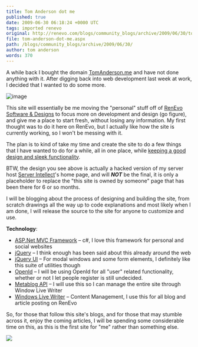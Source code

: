 ```yaml
---
title: Tom Anderson dot me
published: true
date: 2009-06-30 06:18:24 +0000 UTC
tags: imported renevo
original: http://renevo.com/blogs/community_blogs/archive/2009/06/30/tom-anderson-dot-me.aspx
file: tom-anderson-dot-me.aspx
path: /blogs/community_blogs/archive/2009/06/30/
author: tom anderson
words: 370
---
```

A while back I bought the domain [TomAnderson.me][1] and have not done anything with it. After digging back into web development last week at work, I decided that I wanted to do some more.

![image][2]

This site will essentially be me moving the "personal" stuff off of [RenEvo Software & Designs][3] to focus more on development and design (go figure), and give me a place to start fresh, without losing any information. My first thought was to do it here on RenEvo, but I actually like how the site is currently working, so I won't be messing with it.

The plan is to kind of take my time and create the site to do a few things that I have wanted to do for a while, all in one place, while [keeping a good design and sleek functionality][4].

BTW, the design you see above is actually a hacked version of my server host [Server Intellect][5]'s home page, and will **_NOT_** be the final, it is only a placeholder to replace the "this site is owned by someone" page that has been there for 6 or so months.

I will be blogging about the process of designing and building the site, from scratch drawings all the way up to code explanations and most likely when I am done, I will release the source to the site for anyone to customize and use.

**Technology**: 

* [ASP.Net MVC Framework][6] – c#, I love this framework for personal and social websites
* [jQuery][7] – I think enough has been said about this already around the web
* [jQuery UI][8] – For modal windows and some form elements, I definitely like this suite of utilities though
* [OpenId][9] – I will be using OpenId for all "user" related functionality, whether or not I let people register is still undecided.
* [Metablog API][10] – I will use this so I can manage the entire site through Window Live Writer
* [Windows Live Writer][11] – Content Management, I use this for all blog and article posting on RenEvo

So, for those that follow this site's blogs, and for those that may stumble across it, enjoy the coming articles, I will be spending some considerable time on this, as this is the first site for "me" rather than something else.

![][12]

[1]: http://tomanderson.me
[2]: http://www.renevo.com/blogs/community_blogs/image_1D546A6A.png "image"
[3]: http://www.renevo.com/about.aspx
[4]: http://www.smashingmagazine.com/
[5]: http://www.serverintellect.com/
[6]: http://www.asp.net/mvc/
[7]: http://jquery.com
[8]: http://jqueryui.com/
[9]: http://openid.net/
[10]: http://www.xmlrpc.com/metaWeblogApi
[11]: http://windowslivewriter.spaces.live.com/
[12]: http://renevo.com/aggbug.aspx?PostID=2231


